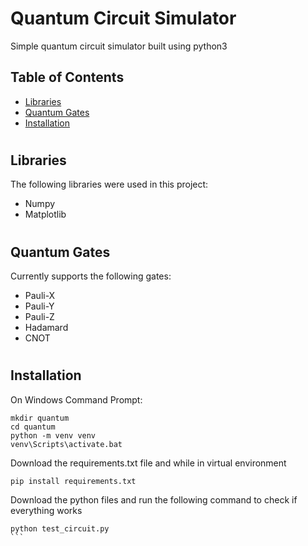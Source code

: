 # Quantum Circuit Simulator

Simple quantum circuit simulator built using python3

## Table of Contents
* [Libraries](#libraries)
* [Quantum Gates](#gates)
* [Installation](#install)

# <a name="libraries"></a>
## Libraries
The following libraries were used in this project:
* Numpy
* Matplotlib

# <a name="gates"></a>
## Quantum Gates
Currently supports the following gates:
* Pauli-X
* Pauli-Y
* Pauli-Z
* Hadamard
* CNOT

# <a name="install"></a>
## Installation
On Windows Command Prompt:
```
mkdir quantum
cd quantum
python -m venv venv
venv\Scripts\activate.bat
```

Download the requirements.txt file and while in virtual environment
```
pip install requirements.txt
```

Download the python files and run the following command to check if everything works
````
python test_circuit.py
```
